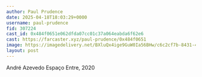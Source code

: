 ```yaml
---
author: Paul Prudence
date: 2025-04-18T18:03:29+0000
username: paul-prudence
fid: 307224
cast_id: 0x484f0651e062dfda07cc01c37a064eabda6f62e6
cast: https://farcaster.xyz/paul-prudence/0x484f0651
image: https://imagedelivery.net/BXluQx4ige9GuW0Ia56BHw/c6c2cf7b-8431-486f-2d48-03e6f64b6000/original
layout: post
---
```


André Azevedo
Espaço Entre, 2020

<img src='https://imagedelivery.net/BXluQx4ige9GuW0Ia56BHw/c6c2cf7b-8431-486f-2d48-03e6f64b6000/original' alt='' referrerpolicy='no-referrer'/>
